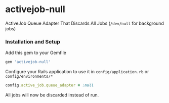 # activejob-null
ActiveJob Queue Adapter That Discards All Jobs (`/dev/null` for background jobs)

### Installation and Setup

Add this gem to your Gemfile

```ruby
gem 'activejob-null'
```

Configure your Rails application to use it in `config/application.rb` or `config/environments/*`

```ruby
config.active_job.queue_adapter = :null
```

All jobs will now be discarded instead of run.
